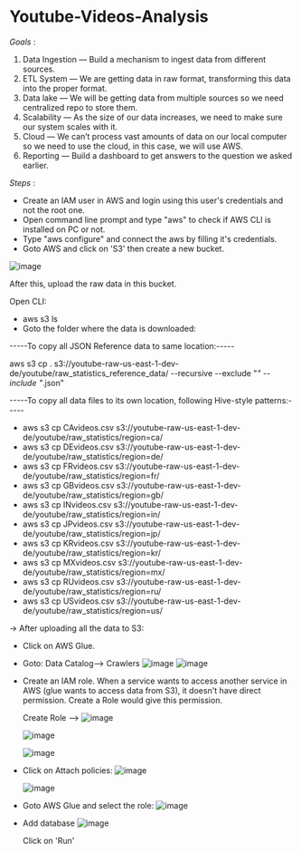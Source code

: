 # Youtube-Videos-Analysis

*Goals* :
1. Data Ingestion — Build a mechanism to ingest data from different sources.
2. ETL System — We are getting data in raw format, transforming this data into the proper format.
3. Data lake — We will be getting data from multiple sources so we need centralized repo to store them.
4. Scalability — As the size of our data increases, we need to make sure our system scales with it.
5. Cloud — We can’t process vast amounts of data on our local computer so we need to use the cloud, in this case, we will use AWS.
6. Reporting — Build a dashboard to get answers to the question we asked earlier.

*Steps* :
* Create an IAM user in AWS and login using this user's credentials and not the root one.
* Open command line prompt and type "aws" to check if AWS CLI is installed on PC or not.
* Type "aws configure" and connect the aws by filling it's credentials.
* Goto AWS and click on 'S3' then create a new bucket.

![image](https://github.com/rishitamathur27/Youtube-Videos-Analysis/assets/38039850/7d3e3dea-8fd6-492d-a5a6-f7330e3cc3d0)


After this, upload the raw data in this bucket.

Open CLI:

*  aws s3 ls
*  Goto the folder where the data is downloaded:

  -----To copy all JSON Reference data to same location:-----
  
  aws s3 cp . s3://youtube-raw-us-east-1-dev-de/youtube/raw_statistics_reference_data/ --recursive --exclude "*" --include "*.json"
   
  -----To copy all data files to its own location, following Hive-style patterns:-----
  * aws s3 cp CAvideos.csv s3://youtube-raw-us-east-1-dev-de/youtube/raw_statistics/region=ca/
  * aws s3 cp DEvideos.csv s3://youtube-raw-us-east-1-dev-de/youtube/raw_statistics/region=de/
  * aws s3 cp FRvideos.csv s3://youtube-raw-us-east-1-dev-de/youtube/raw_statistics/region=fr/
  * aws s3 cp GBvideos.csv s3://youtube-raw-us-east-1-dev-de/youtube/raw_statistics/region=gb/
  * aws s3 cp INvideos.csv s3://youtube-raw-us-east-1-dev-de/youtube/raw_statistics/region=in/
  * aws s3 cp JPvideos.csv s3://youtube-raw-us-east-1-dev-de/youtube/raw_statistics/region=jp/
  * aws s3 cp KRvideos.csv s3://youtube-raw-us-east-1-dev-de/youtube/raw_statistics/region=kr/
  * aws s3 cp MXvideos.csv s3://youtube-raw-us-east-1-dev-de/youtube/raw_statistics/region=mx/
  * aws s3 cp RUvideos.csv s3://youtube-raw-us-east-1-dev-de/youtube/raw_statistics/region=ru/
  * aws s3 cp USvideos.csv s3://youtube-raw-us-east-1-dev-de/youtube/raw_statistics/region=us/
  
->  After uploading all the data to S3:

* Click on AWS Glue.
* Goto: Data Catalog--> Crawlers
![image](https://github.com/rishitamathur27/Youtube-Videos-Analysis/assets/38039850/89d5158d-7f4a-4aaf-818d-77d43087418e)
![image](https://github.com/rishitamathur27/Youtube-Videos-Analysis/assets/38039850/58e39c6c-f3b1-4f3b-aa34-d1da741f7ab7)

* Create an IAM role.
  When a service wants to access another service in AWS (glue wants to access data from S3), it doesn't have direct permission. Create a   Role would give this permission.
  
  Create Role --> 
  ![image](https://github.com/rishitamathur27/Youtube-Videos-Analysis/assets/38039850/70efc93e-f391-4807-b4ac-76d4e8e4a234)

  ![image](https://github.com/rishitamathur27/Youtube-Videos-Analysis/assets/38039850/3d0a1d52-0fbf-4a9d-aa1b-28f986e55fef)
  
  ![image](https://github.com/rishitamathur27/Youtube-Videos-Analysis/assets/38039850/e24b3b73-d273-4563-8327-f906652c29ba)

* Click on Attach policies:
  ![image](https://github.com/rishitamathur27/Youtube-Videos-Analysis/assets/38039850/da5ce8ec-4400-405e-af61-aa441af4e78b)
  
  ![image](https://github.com/rishitamathur27/Youtube-Videos-Analysis/assets/38039850/372bea7c-5025-47b6-8e50-c804166885e5)

* Goto AWS Glue and select the role:
  ![image](https://github.com/rishitamathur27/Youtube-Videos-Analysis/assets/38039850/796fc4e9-874c-4be9-8be8-57c72810ac9c)
  
* Add database
  ![image](https://github.com/rishitamathur27/Youtube-Videos-Analysis/assets/38039850/3b709e6e-fe2d-4d60-a631-e65d959c11c7)

  Click on 'Run'
  
  
  


  






